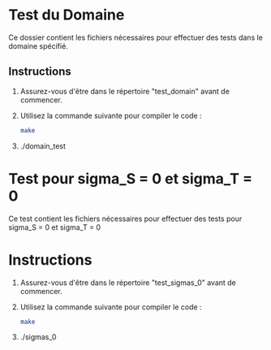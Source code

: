 # Test du Domaine

Ce dossier contient les fichiers nécessaires pour effectuer des tests dans le domaine spécifié.

## Instructions

1. Assurez-vous d'être dans le répertoire "test_domain" avant de commencer.

2. Utilisez la commande suivante pour compiler le code :
   ```bash
   make
3. ./domain_test

# Test pour sigma_S = 0 et sigma_T = 0

Ce test contient les fichiers nécessaires pour effectuer des tests pour sigma_S = 0 et sigma_T = 0

# Instructions

1. Assurez-vous d'être dans le répertoire "test_sigmas_0" avant de commencer.

2. Utilisez la commande suivante pour compiler le code :
   ```bash
   make
3. ./sigmas_0